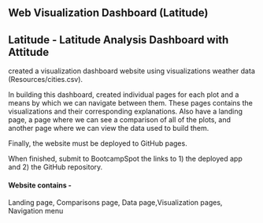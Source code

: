 ## Web Visualization Dashboard (Latitude)


## Latitude - Latitude Analysis Dashboard with Attitude

 created a visualization dashboard website using visualizations weather data (Resources/cities.csv).

In building this dashboard, created individual pages for each plot and a means by which we can navigate between them. These pages contains the visualizations and their corresponding explanations. Also have a landing page, a page where we can see a comparison of all of the plots, and another page where we can view the data used to build them.

Finally, the website must be deployed to GitHub pages.

When finished, submit to BootcampSpot the links to 1) the deployed app and 2) the GitHub repository.

#### Website contains -
 Landing page, Comparisons page, Data page,Visualization pages, Navigation menu 

